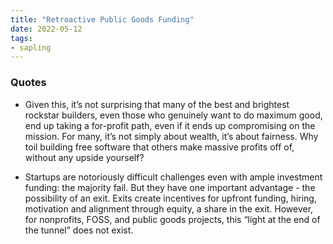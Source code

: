 ```yaml
---
title: "Retroactive Public Goods Funding"
date: 2022-05-12
tags:
- sapling
---
```


### Quotes
- Given this, it’s not surprising that many of the best and brightest rockstar builders, even those who genuinely want to do maximum good, end up taking a for-profit path, even if it ends up compromising on the mission. For many, it’s not simply about wealth, it’s about fairness. Why toil building free software that others make massive profits off of, without any upside yourself?

- Startups are notoriously difficult challenges even with ample investment funding: the majority fail. But they have one important advantage - the possibility of an exit. Exits create incentives for upfront funding, hiring, motivation and alignment through equity, a share in the exit. However, for nonprofits, FOSS, and public goods projects, this “light at the end of the tunnel” does not exist.


